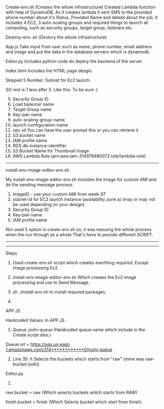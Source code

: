 Create-env.sh (Creates the whole infrastructure)
Created Lambda function with help of DynamoDB. As it creates lambda it sent SMS to the provided phone number about it's Status, Provided Name and details about the job.
It includes 4 EC2, 3 auto-scaling groups and required things to launch all computing, such as security groups, target group, listeners etc.

Destroy-env..sh (Destory the whole infrastructure)

App.js
Take input from user such as name, phone number, email address and image and put the data in the database servers which is dynamodb.

Editor.py
Includes python code do deploy the backend of the server.

Index.html
Includes the HTML page desgin. 

Skipped 5 Number.
Subnet for Ec2 launch. 

SO rest is 1 less after 5. 
Like this. To be sure :)


5)  Security Group ID
6)  Load balancer name
7)  Target Group name
8)  Key-pair name
9) auto-scaling-group-name
10) launch-configuration-name
11) vpc-id You can have the user prompt this or you can retrieve it
12) S3 bucket name
13) IAM profile name
14) RDS db-instance-identifier
15) S3 Bucket Name for Thumbnail Image
16) AWS Lambda Role (arn:aws:iam::314979480072:role/lambda-role)


************************************************************************************************************

install-env-image-editor-env.sh

My install-env-image-editor-env.sh includes the Image for custom AMI and do the sending message process.

1)	ImageID - use your custom AMI from week-07
2)	subnet-id for EC2 launch instance (availability zone a) (may or may not be used depending on your design)
3)	Security Group ID
4)	Key-pair name
5)	IAM profile name


Not used 5 option in create-env.sh so, it was messing the whole process when the run through as a whole
That's have to provide different SCRIPT.


*******************************************************************************************************

********************************************************************************************************

Steps 

1. Used create-env.sh script which creates everthing required. Except Image processing Ec2.

2. install-env-image-editor-env.sh Which creates the Ec2 image processing and use to Send Message.

3. sh ./install-env.sh to install required packages.
 


4. 

APP.JS

Hardcoded Values: In APP.JS

1)   Queue:  joshi-queue (Hardcoded queue name which include in the Create script also.)

Queue url = https://sqs.us-east-1.amazonaws.com/314************0/joshi-queue

2)   Line 35:  It Selects the buckets which starts from "raw" (mine was raw-bucket-joshi)


Editor.py

1)

raw bucket = raw (Which selects buckets which starts from RAW)

finish bucket = finish (Which Selects bucket which start from finish)



